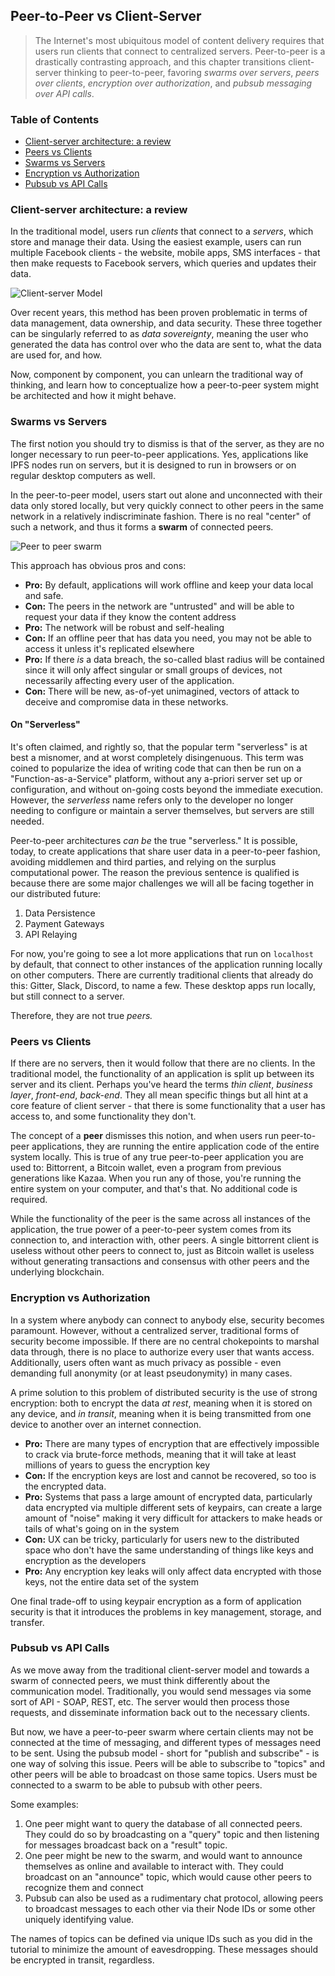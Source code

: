## Peer-to-Peer vs Client-Server

> The Internet's most ubiquitous model of content delivery requires that users run clients that connect to centralized servers. Peer-to-peer is a drastically contrasting approach, and this chapter transitions client-server thinking to peer-to-peer, favoring _swarms over servers_, _peers over clients_, _encryption over authorization_, and _pubsub messaging over API calls_.

<div>
  <h3>Table of Contents</h3>

- [Client-server architecture: a review](#client-server-architecture-a-review)
- [Peers vs Clients](#peers-vs-clients)
- [Swarms vs Servers](#swarms-vs-servers)
- [Encryption vs Authorization](#encryption-vs-authorization)
- [Pubsub vs API Calls](#pubsub-vs-api-calls)

</div>

### Client-server architecture: a review

In the traditional model, users run _clients_ that connect to a _servers_, which store and manage their data. Using the easiest example, users can run multiple Facebook clients - the website, mobile apps, SMS interfaces - that then make requests to Facebook servers, which queries and updates their data.

![Client-server Model](https://upload.wikimedia.org/wikipedia/commons/thumb/f/fb/Server-based-network.svg/991px-Server-based-network.svg.png)

Over recent years, this method has been proven problematic in terms of data management, data ownership, and data security. These three together can be singularly referred to as _data sovereignty_, meaning the user who generated the data has control over who the data are sent to, what the data are used for, and how.

Now, component by component, you can unlearn the traditional way of thinking, and learn how to conceptualize how a peer-to-peer system might be architected and how it might behave.

### Swarms vs Servers

The first notion you should try to dismiss is that of the server, as they are no longer necessary to run peer-to-peer applications. Yes, applications like IPFS nodes run on servers, but it is designed to run in browsers or on regular desktop computers as well.

In the peer-to-peer model, users start out alone and unconnected with their data only stored locally, but very quickly connect to other peers in the same network in a relatively indiscriminate fashion. There is no real "center" of such a network, and thus it forms a **swarm** of connected peers.

![Peer to peer swarm](https://upload.wikimedia.org/wikipedia/commons/thumb/3/3f/P2P-network.svg/991px-P2P-network.svg.png)

This approach has obvious pros and cons:

- **Pro:** By default, applications will work offline and keep your data local and safe.
- **Con:** The peers in the network are "untrusted" and will be able to request your data if they know the content address
- **Pro:** The network will be robust and self-healing
- **Con:** If an offline peer that has data you need, you may not be able to access it unless it's replicated elsewhere
- **Pro:** If there _is_ a data breach, the so-called blast radius will be contained since it will only affect singular or small groups of devices, not necessarily affecting every user of the application.
- **Con:** There will be new, as-of-yet unimagined, vectors of attack to deceive and compromise data in these networks.

#### On "Serverless"

It's often claimed, and rightly so, that the popular term "serverless" is at best a misnomer, and at worst completely disingenuous. This term was coined to popularize the idea of writing code that can then be run on a "Function-as-a-Service" platform, without any a-priori server set up or configuration, and without on-going costs beyond the immediate execution. However, the _serverless_ name refers only to the developer no longer needing to configure or maintain a server themselves, but servers are still needed.

Peer-to-peer architectures _can be_ the true "serverless." It is possible, today, to create applications that share user data in a peer-to-peer fashion, avoiding middlemen and third parties, and relying on the surplus computational power. The reason the previous sentence is qualified is because there are some major challenges we will all be facing together in our distributed future:

1. Data Persistence
2. Payment Gateways
3. API Relaying

For now, you're going to see a lot more applications that run on `localhost` by default, that connect to other instances of the application running locally on other computers. There are currently traditional clients that already do this: Gitter, Slack, Discord, to name a few. These desktop apps run locally, but still connect to a server.

Therefore, they are not true _peers._

### Peers vs Clients

If there are no servers, then it would follow that there are no clients. In the traditional model, the functionality of an application is split up between its server and its client. Perhaps you've heard the terms _thin client_, _business layer_, _front-end_, _back-end_. They all mean specific things but all hint at a core feature of client server - that there is some functionality that a user has access to, and some functionality they don't.

The concept of a **peer** dismisses this notion, and when users run peer-to-peer applications, they are running the entire application code of the entire system locally. This is true of any true peer-to-peer application you are used to: Bittorrent, a Bitcoin wallet, even a program from previous generations like Kazaa. When you run any of those, you're running the entire system on your computer, and that's that. No additional code is required.

While the functionality of the peer is the same across all instances of the application, the true power of a peer-to-peer system comes from its connection to, and interaction with, other peers. A single bittorrent client is useless without other peers to connect to, just as Bitcoin wallet is useless without generating transactions and consensus with other peers and the underlying blockchain.

### Encryption vs Authorization

In a system where anybody can connect to anybody else, security becomes paramount. However, without a centralized server, traditional forms of security become impossible. If there are no central chokepoints to marshal data through, there is no place to authorize every user that wants access. Additionally, users often want as much privacy as possible - even demanding full anonymity (or at least pseudonymity) in many cases.

A prime solution to this problem of distributed security is the use of strong encryption: both to encrypt the data _at rest_, meaning when it is stored on any device, and _in transit_, meaning when it is being transmitted from one device to another over an internet connection.

- **Pro:** There are many types of encryption that are effectively impossible to crack via brute-force methods, meaning that it will take at least millions of years to guess the encryption key
- **Con:** If the encryption keys are lost and cannot be recovered, so too is the encrypted data.
- **Pro:** Systems that pass a large amount of encrypted data, particularly data encrypted via multiple different sets of keypairs, can create a large amount of "noise" making it very difficult for attackers to make heads or tails of what's going on in the system
- **Con:** UX can be tricky, particularly for users new to the distributed space who don't have the same understanding of things like keys and encryption as the developers
- **Pro:** Any encryption key leaks will only affect data encrypted with those keys, not the entire data set of the system

One final trade-off to using keypair encryption as a form of application security is that it introduces the problems in key management, storage, and transfer.

### Pubsub vs API Calls

As we move away from the traditional client-server model and towards a swarm of connected peers, we must think differently about the communication model. Traditionally, you would send messages via some sort of API - SOAP, REST, etc. The server would then process those requests, and disseminate information back out to the necessary clients.

But now, we have a peer-to-peer swarm where certain clients may not be connected at the time of messaging, and different types of messages need to be sent. Using the pubsub model - short for "publish and subscribe" - is one way of solving this issue. Peers will be able to subscribe to "topics" and other peers will be able to broadcast on those same topics. Users must be connected to a swarm to be able to pubsub with other peers.

Some examples:

1. One peer might want to query the database of all connected peers. They could do so by broadcasting on a "query" topic and then listening for messages broadcast back on a "result" topic.
2. One peer might be new to the swarm, and would want to announce themselves as online and available to interact with. They could broadcast on an "announce" topic, which would cause other peers to recognize them and connect
3. Pubsub can also be used as a rudimentary chat protocol, allowing peers to broadcast messages to each other via their Node IDs or some other uniquely identifying value.

The names of topics can be defined via unique IDs such as you did in the tutorial to minimize the amount of eavesdropping. These messages should be encrypted in transit, regardless.
